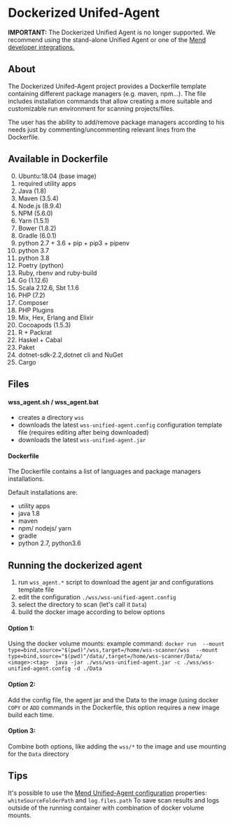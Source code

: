 # Dockerized Unifed-Agent

**IMPORTANT:** The Dockerized Unified Agent is no longer supported. We recommend using the stand-alone Unified Agent or one of the [Mend developer integrations.](https://docs.mend.io/bundle/integrations/page/developer_integrations.html)

## About
The Dockerized Unifed-Agent project provides a Dockerfile template containing different package managers (e.g. maven, npm...).
The file includes installation commands that allow creating a more suitable and customizable run environment for scanning projects/files.

The user has the ability to add/remove package managers according to his needs just by commenting/uncommenting 
relevant lines from the Dockerfile.

## Available in Dockerfile
0.  Ubuntu:18.04 (base image)
1.  required utility apps
2.  Java (1.8)
3.  Maven (3.5.4)
4.  Node.js (8.9.4)
5.  NPM (5.6.0)
6.  Yarn (1.5.1)
7.  Bower (1.8.2)
8.  Gradle (6.0.1)
9.  python 2.7 + 3.6 + pip + pip3 + pipenv
10. python 3.7
11. python 3.8
12. Poetry (python)
13. Ruby, rbenv and ruby-build
14. Go (1.12.6)
15. Scala 2.12.6, Sbt 1.1.6
16. PHP (7.2)
17. Composer
18. PHP Plugins
19. Mix, Hex, Erlang and Elixir
20. Cocoapods (1.5.3)
21. R + Packrat
22. Haskel + Cabal
23. Paket
24. dotnet-sdk-2.2,dotnet cli and NuGet
25. Cargo

## Files
#### wss_agent.sh / wss_agent.bat
- creates a directory `wss` 
- downloads the latest `wss-unified-agent.config` configuration template file (requires editing after being downloaded) 
- downloads the latest `wss-unified-agent.jar`

#### Dockerfile
The Dockerfile contains a list of languages and package managers installations.

Default installations are:
- utility apps
- java 1.8
- maven
- npm/ nodejs/ yarn
- gradle
- python 2.7, python3.6
 
## Running the dockerized agent
1. run `wss_agent.*` script to download the agent jar and configurations template file
2. edit the configuration `./wss/wss-unified-agent.config`
3. select the directory to scan (let's call it `Data`) 
4. build the docker image according to below options

#### Option 1: 
Using the docker volume mounts:
example command:
`docker run 
--mount type=bind,source="$(pwd)"/wss,target=/home/wss-scanner/wss 
--mount type=bind,source="$(pwd)"/data/,target=/home/wss-scanner/Data/ 
<image>:<tag> 
java -jar ./wss/wss-unified-agent.jar -c ./wss/wss-unified-agent.config -d ./Data`

#### Option 2: 
Add the config file, the agent jar and the Data to the image (using docker `COPY` or `ADD` commands in the Dockerfile, 
this option requires a new image build each time. 

#### Option 3:
Combine both options, like adding the `wss/*` to the image and use mounting for the `Data` directory
 

## Tips 
It's possible to use the [Mend Unified-Agent configuration](https://docs.mend.io/bundle/unified_agent/page/overview_of_the_unified_agent.html)
properties: `whiteSourceFolderPath` and `log.files.path` 
To save scan results and logs outside of the running container with combination of docker volume mounts.
